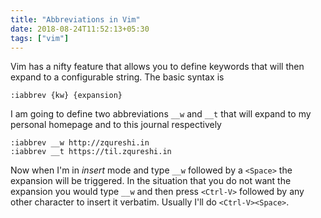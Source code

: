 ```yaml
---
title: "Abbreviations in Vim"
date: 2018-08-24T11:52:13+05:30
tags: ["vim"]
---
```


Vim has a nifty feature that allows you to define keywords that will then expand to a configurable string. The basic syntax is

```vim
:iabbrev {kw} {expansion}
```

I am going to define two abbreviations `__w` and `__t` that will expand to my personal homepage and to this journal respectively

```vim
:iabbrev __w http://zqureshi.in
:iabbrev __t https://til.zqureshi.in
```

Now when I'm in *insert* mode and type `__w` followed by a `<Space>` the expansion will be triggered. In the situation that you do not want the expansion you would type `__w` and then press `<Ctrl-V>` followed by any other character to insert it verbatim. Usually I'll do `<Ctrl-V><Space>`.

<!--more-->
